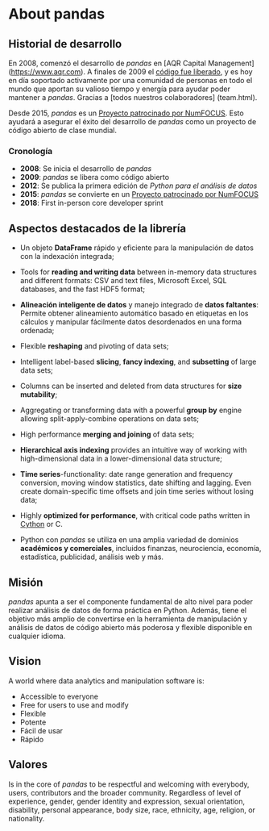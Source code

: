 # About pandas

## Historial de desarrollo

En 2008, comenzó el desarrollo de _pandas_ en [AQR Capital Management] (https://www.aqr.com).
A finales de 2009 el [código fue liberado](https://es.wikipedia.org/wiki/C%C3%B3digo_abierto),
y es hoy en día soportado activamente  por una comunidad de personas en todo el mundo que aportan su valioso tiempo y energía para ayudar poder mantener a _pandas_. Gracias a [todos nuestros colaboradores] (team.html).

Desde 2015, _pandas_ es un [Proyecto patrocinado por NumFOCUS](https://numfocus.org/sponsored-projects).
Esto ayudará a asegurar el éxito del desarrollo de _pandas_ como un proyecto de código abierto de clase mundial.

### Cronología

- **2008**: Se inicia el desarrollo de _pandas_
- **2009**: _pandas_ se libera como código abierto
- **2012**: Se publica la primera edición de _Python para el análisis de datos_
- **2015**: _pandas_ se convierte en un [Proyecto patrocinado por NumFOCUS](https://numfocus.org/sponsored-projects)
- **2018**: First in-person core developer sprint

## Aspectos destacados de la librería

- Un objeto **DataFrame** rápido y eficiente para la manipulación de datos con la
  indexación integrada;

- Tools for **reading and writing data** between in-memory data structures and
  different formats: CSV and text files, Microsoft Excel, SQL databases, and
  the fast HDF5 format;

- **Alineación inteligente de datos** y manejo integrado de **datos faltantes**:
  Permite obtener alineamiento automático basado en etiquetas en los cálculos y manipular fácilmente datos desordenados
  en una forma ordenada;

- Flexible **reshaping** and pivoting of data sets;

- Intelligent label-based **slicing**, **fancy indexing**, and **subsetting**
  of large data sets;

- Columns can be inserted and deleted from data structures for **size
  mutability**;

- Aggregating or transforming data with a powerful **group by** engine
  allowing split-apply-combine operations on data sets;

- High performance **merging and joining** of data sets;

- **Hierarchical axis indexing** provides an intuitive way of working with
  high-dimensional data in a lower-dimensional data structure;

- **Time series**-functionality: date range generation and frequency
  conversion, moving window statistics, date shifting and lagging.
  Even create domain-specific time offsets and join time
  series without losing data;

- Highly **optimized for performance**, with critical code paths written in
  [Cython](https://cython.org) or C.

- Python con _pandas_ se utiliza en una amplia variedad de dominios **académicos y
  comerciales**, incluidos finanzas, neurociencia, economía,
  estadística, publicidad, análisis web y más.

## Misión

_pandas_ apunta a ser el componente fundamental de alto nivel para poder realizar análisis de datos de forma práctica en Python.
Además, tiene el objetivo más amplio de convertirse en la herramienta de manipulación y análisis de datos de código abierto más poderosa y flexible disponible en cualquier idioma.

## Vision

A world where data analytics and manipulation software is:

- Accessible to everyone
- Free for users to use and modify
- Flexible
- Potente
- Fácil de usar
- Rápido

## Valores

Is in the core of _pandas_ to be respectful and welcoming with everybody,
users, contributors and the broader community. Regardless of level of experience,
gender, gender identity and expression, sexual orientation, disability,
personal appearance, body size, race, ethnicity, age, religion, or nationality.
